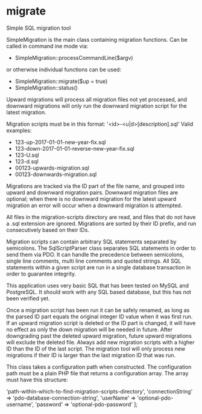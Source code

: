# migrate
Simple SQL migration tool

SimpleMigration is the main class containing migration functions. Can be called in command ine mode via:
- SimpleMigration::processCommandLine($argv)

or otherwise individual functions can be used:
- SimpleMigration::migrate($up = true)
- SimpleMigration::status()

Upward migrations will process all migration files not yet processed, and downward migrations will only run the
downward migration script for the latest migration.

Migration scripts must be in this format: '\<id\>-\<u|d\>[description].sql' Valid examples:
- 123-up-2017-01-01-new-year-fix.sql
- 123-down-2017-01-01-reverse-new-year-fix.sql
- 123-U.sql
- 123-d.sql
- 00123-upwards-migration.sql
- 00123-downwards-migration.sql

Migrations are tracked via the ID part of the file name, and grouped into upward and downward migration pairs.
Downward migration files are optional; when there is no downward migration for the latest upward migration an
error will occur when a downward migration is attempted.

All files in the migration-scripts directory are read, and files that do not have a .sql extension are ignored.
Migrations are sorted by their ID prefix, and run consecutively based on their IDs.

Migration scripts can contain arbitrary SQL statements separated by semicolons. The SqlScriptParser class
separates SQL statements in order to send them via PDO. It can handle the precedence between semicolons, single
line comments, multi line comments and quoted strings.  All SQL statements within a given script are run in a
single database transaction in order to guarantee integrity.

This application uses very basic SQL that has been tested on MySQL and PostgreSQL. It should work with any SQL
based database, but this has not been verified yet.

Once a migration script has been run it can be safely renamed, as long as the parsed ID part equals the original
integer ID value when it was first run. If an upward migration script is deleted or the ID part is changed, it will
have no effect as only the down migration will be needed in future. After downgrading past the deleted upward
migration, future upward migrations will exclude the deleted file. Always add new migration scripts with a higher
ID than the ID of the last script. The migration tool will only process new migrations if their ID is larger
than the last migration ID that was run.

This class takes a configuration path when constructed. The configuration path must be a plain PHP file that
returns a configuration array. The array must have this structure:

<?php

return [

    'basePath' => 'path-within-which-to-find-migration-scripts-directory',

    'connectionString' => 'pdo-database-connection-string',

    'userName' => 'optional-pdo-username',

    'password' => 'optional-pdo-password'

];
